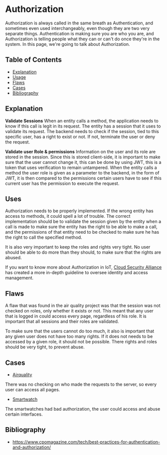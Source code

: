 # Authorization

Authorization is always called in the same breath as Authentication, and sometimes even used interchangeably, even though they are two very separate things. Authentication is making sure you are who you are, and Authorization is telling people what they can or can't do once they're in the system. In this page, we're going to talk about Authorization.

## Table of Contents

- [Explanation](#explanation)
- [Usage](#usage)
- [Flaws](#flaws)
- [Cases](#cases)
- [Bibliography](#bibliography)

## Explanation

**Validate Sessions**
When an entity calls a method, the application needs to know if this call is legit in its request. The entity has a session that it uses to validate its request. The backend needs to check if the session, tied to this specific user, has a right to exist or not. If not, terminate the user or deny the request.

**Validate user Role & permissions**
Information on the user and its role are stored in the session. Since this is stored client-side, it is important to make sure that the user cannot change it, this can be done by using JWT, this is a token that uses verification to remain untampered. When the entity calls a method the user role is given as a parameter to the backend, in the form of JWT, it is then compared to the permissions certain users have to see if this current user has the permission to execute the request.

## Uses

Authorization needs to be properly implemented. If the wrong entity has access to methods, it could spell a lot of trouble. The correct implementation should be to validate the session given by the entity when a call is made to make sure the entity has the right to be able to make a call, and the permissions of that entity need to be checked to make sure he has the right to call the specified method.

It is also very important to keep the roles and rights very tight. No user should be able to do more than they should, to make sure that the rights are abused.

If you want to know more about Authorization in IoT, [Cloud Security Alliance](https://downloads.cloudsecurityalliance.org/assets/research/internet-of-things/identity-and-access-management-for-the-iot.pdf) has created a more in-depth guideline to oversee identity and access management.

## Flaws

A flaw that was found in the air quality project was that the session was not checked on roles, only whether it exists or not. This meant that any user that is logged in could access every page, regardless of his role. It is important that all sessions and their roles are validated.

To make sure that the users cannot do too much, it also is important that any given user does not have too many rights. If it does not needs to be accessed by a given role, it should not be possible. There rights and roles should be very tight, to prevent abuse.

## Cases

- [Airquality](cases/airquality#Vulnerabilities)

There was no checking on who made the requests to the server, so every user can access all pages.

- [Smartwatch](cases/smartwatch#Vulnerabilities)

The smartwatches had bad authorization, the user could access and abuse certain interfaces.

## Bibliography

- <https://www.cpomagazine.com/tech/best-practices-for-authentication-and-authorization/>
